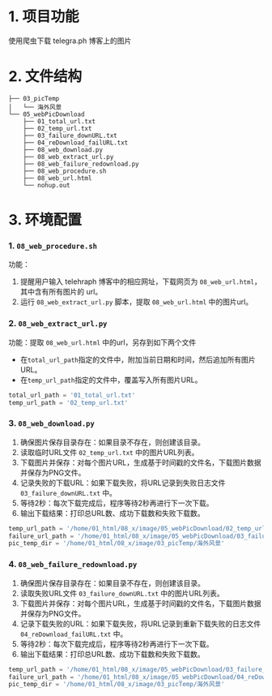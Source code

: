 # 1. 项目功能

使用爬虫下载 telegra.ph 博客上的图片

# 2. 文件结构


```
├── 03_picTemp
│   └── 海外风景
└── 05_webPicDownload
    ├── 01_total_url.txt
    ├── 02_temp_url.txt
    ├── 03_failure_downURL.txt
    ├── 04_reDownload_failURL.txt
    ├── 08_web_download.py
    ├── 08_web_extract_url.py
    ├── 08_web_failure_redownload.py
    ├── 08_web_procedure.sh
    ├── 08_web_url.html
    └── nohup.out
```


# 3. 环境配置

### 1. `08_web_procedure.sh`

功能：  
1. 提醒用户输入 telehraph 博客中的相应网址，下载网页为 `08_web_url.html`，其中含有所有图片的 url。
2. 运行 `08_web_extract_url.py` 脚本，提取 `08_web_url.html` 中的图片url。


### 2. `08_web_extract_url.py`

功能：提取 `08_web_url.html` 中的url，另存到如下两个文件

- 在`total_url_path`指定的文件中，附加当前日期和时间，然后追加所有图片URL。
- 在`temp_url_path`指定的文件中，覆盖写入所有图片URL。

```py
total_url_path = '01_total_url.txt'
temp_url_path = '02_temp_url.txt'
```

### 3. `08_web_download.py`

1. 确保图片保存目录存在：如果目录不存在，则创建该目录。
2. 读取临时URL文件 `02_temp_url.txt` 中的图片URL列表。
3. 下载图片并保存：对每个图片URL，生成基于时间戳的文件名，下载图片数据并保存为PNG文件。
4. 记录失败的下载URL：如果下载失败，将URL记录到失败日志文件 `03_failure_downURL.txt` 中。
5. 等待2秒：每次下载完成后，程序等待2秒再进行下一次下载。
6. 输出下载结果：打印总URL数、成功下载数和失败下载数。

```py
temp_url_path = '/home/01_html/08_x/image/05_webPicDownload/02_temp_url.txt'
failure_url_path = '/home/01_html/08_x/image/05_webPicDownload/03_failure_downURL.txt'
pic_temp_dir = '/home/01_html/08_x/image/03_picTemp/海外风景'
```



### 4. `08_web_failure_redownload.py`

1. 确保图片保存目录存在：如果目录不存在，则创建该目录。
2. 读取失败URL文件 `03_failure_downURL.txt` 中的图片URL列表。
3. 下载图片并保存：对每个图片URL，生成基于时间戳的文件名，下载图片数据并保存为PNG文件。
4. 记录下载失败的URL：如果下载失败，将URL记录到重新下载失败的日志文件 `04_reDownload_failURL.txt` 中。
5. 等待2秒：每次下载完成后，程序等待2秒再进行下一次下载。
6. 输出下载结果：打印总URL数、成功下载数和失败下载数。


```py
temp_url_path = '/home/01_html/08_x/image/05_webPicDownload/03_failure_downURL.txt'
failure_url_path = '/home/01_html/08_x/image/05_webPicDownload/04_reDownload_failURL.txt'
pic_temp_dir = '/home/01_html/08_x/image/03_picTemp/海外风景'
```






